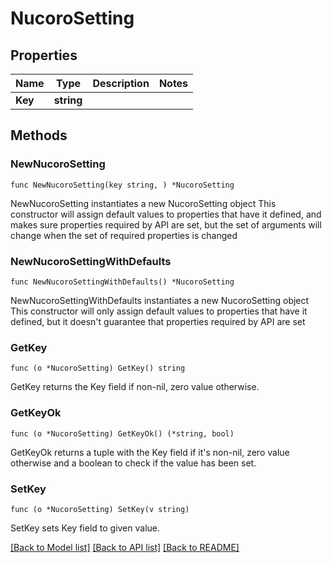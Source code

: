 # NucoroSetting

## Properties

Name | Type | Description | Notes
------------ | ------------- | ------------- | -------------
**Key** | **string** |  | 

## Methods

### NewNucoroSetting

`func NewNucoroSetting(key string, ) *NucoroSetting`

NewNucoroSetting instantiates a new NucoroSetting object
This constructor will assign default values to properties that have it defined,
and makes sure properties required by API are set, but the set of arguments
will change when the set of required properties is changed

### NewNucoroSettingWithDefaults

`func NewNucoroSettingWithDefaults() *NucoroSetting`

NewNucoroSettingWithDefaults instantiates a new NucoroSetting object
This constructor will only assign default values to properties that have it defined,
but it doesn't guarantee that properties required by API are set

### GetKey

`func (o *NucoroSetting) GetKey() string`

GetKey returns the Key field if non-nil, zero value otherwise.

### GetKeyOk

`func (o *NucoroSetting) GetKeyOk() (*string, bool)`

GetKeyOk returns a tuple with the Key field if it's non-nil, zero value otherwise
and a boolean to check if the value has been set.

### SetKey

`func (o *NucoroSetting) SetKey(v string)`

SetKey sets Key field to given value.



[[Back to Model list]](../README.md#documentation-for-models) [[Back to API list]](../README.md#documentation-for-api-endpoints) [[Back to README]](../README.md)


